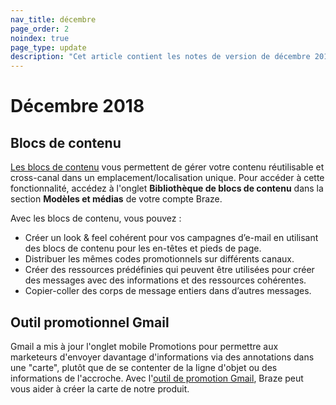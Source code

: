 ```yaml
---
nav_title: décembre
page_order: 2
noindex: true
page_type: update
description: "Cet article contient les notes de version de décembre 2018."
---
```

# Décembre 2018

## Blocs de contenu

[Les blocs de contenu]({{site.baseurl}}/user_guide/engagement_tools/templates_and_media/content_blocks/) vous permettent de gérer votre contenu réutilisable et cross-canal dans un emplacement/localisation unique. Pour accéder à cette fonctionnalité, accédez à l'onglet **Bibliothèque de blocs de contenu** dans la section **Modèles et médias** de votre compte Braze. 

Avec les blocs de contenu, vous pouvez :
 - Créer un look & feel cohérent pour vos campagnes d’e-mail en utilisant des blocs de contenu pour les en-têtes et pieds de page.
 - Distribuer les mêmes codes promotionnels sur différents canaux.
 - Créer des ressources prédéfinies qui peuvent être utilisées pour créer des messages avec des informations et des ressources cohérentes.
 - Copier-coller des corps de message entiers dans d’autres messages.

## Outil promotionnel Gmail

Gmail a mis à jour l'onglet mobile Promotions pour permettre aux marketeurs d'envoyer davantage d'informations via des annotations dans une "carte", plutôt que de se contenter de la ligne d'objet ou des informations de l'accroche. Avec l'[outil de promotion Gmail]({{site.baseurl}}/user_guide/message_building_by_channel/email/html_editor/gmail_promotions_tab/), Braze peut vous aider à créer la carte de notre produit.